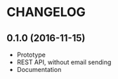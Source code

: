 CHANGELOG
=========

0.1.0 (2016-11-15)
------------------
* Prototype
* REST API, without email sending
* Documentation

